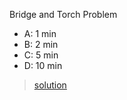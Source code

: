 Bridge and Torch Problem
- A: 1 min
- B: 2 min
- C: 5 min
- D: 10 min

>[solution](https://youtu.be/7yDmGnA8Hw0)
